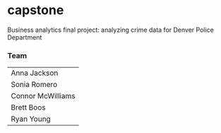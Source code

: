 # capstone
Business analytics final project: analyzing crime data for Denver Police Department

### Team

| |
| - |
| Anna Jackson |
| Sonia Romero |
| Connor McWilliams |
| Brett Boos |
| Ryan Young |
